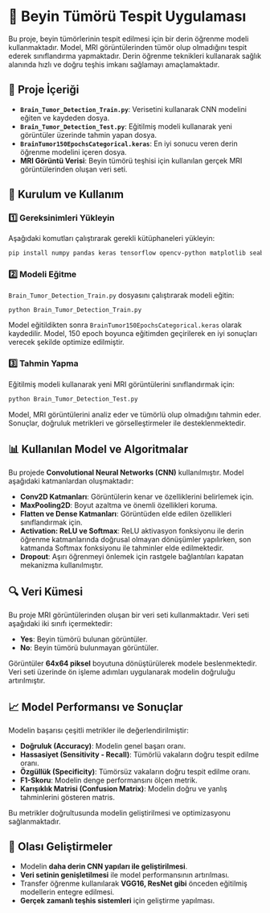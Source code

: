 # 🧠 Beyin Tümörü Tespit Uygulaması

Bu proje, beyin tümörlerinin tespit edilmesi için bir derin öğrenme modeli kullanmaktadır. Model, MRI görüntülerinden tümör olup olmadığını tespit ederek sınıflandırma yapmaktadır. Derin öğrenme teknikleri kullanarak sağlık alanında hızlı ve doğru teşhis imkanı sağlamayı amaçlamaktadır.

## 📌 Proje İçeriği

- **`Brain_Tumor_Detection_Train.py`**: Verisetini kullanarak CNN modelini eğiten ve kaydeden dosya.
- **`Brain_Tumor_Detection_Test.py`**: Eğitilmiş modeli kullanarak yeni görüntüler üzerinde tahmin yapan dosya.
- **`BrainTumor150EpochsCategorical.keras`**: En iyi sonucu veren derin öğrenme modelini içeren dosya.
- **MRI Görüntü Verisi**: Beyin tümörü teşhisi için kullanılan gerçek MRI görüntülerinden oluşan veri seti.

## 🚀 Kurulum ve Kullanım

### 1️⃣ Gereksinimleri Yükleyin
Aşağıdaki komutları çalıştırarak gerekli kütüphaneleri yükleyin:

```bash
pip install numpy pandas keras tensorflow opencv-python matplotlib seaborn natsort pillow scikit-learn
```

### 2️⃣ Modeli Eğitme
`Brain_Tumor_Detection_Train.py` dosyasını çalıştırarak modeli eğitin:

```bash
python Brain_Tumor_Detection_Train.py
```

Model eğitildikten sonra `BrainTumor150EpochsCategorical.keras` olarak kaydedilir. Model, 150 epoch boyunca eğitimden geçirilerek en iyi sonuçları verecek şekilde optimize edilmiştir.

### 3️⃣ Tahmin Yapma
Eğitilmiş modeli kullanarak yeni MRI görüntülerini sınıflandırmak için:

```bash
python Brain_Tumor_Detection_Test.py
```

Model, MRI görüntülerini analiz eder ve tümörlü olup olmadığını tahmin eder. Sonuçlar, doğruluk metrikleri ve görselleştirmeler ile desteklenmektedir.

## 📊 Kullanılan Model ve Algoritmalar

Bu projede **Convolutional Neural Networks (CNN)** kullanılmıştır. Model aşağıdaki katmanlardan oluşmaktadır:

- **Conv2D Katmanları**: Görüntülerin kenar ve özelliklerini belirlemek için.
- **MaxPooling2D**: Boyut azaltma ve önemli özellikleri koruma.
- **Flatten ve Dense Katmanları**: Görüntüden elde edilen özellikleri sınıflandırmak için.
- **Activation: ReLU ve Softmax**: ReLU aktivasyon fonksiyonu ile derin öğrenme katmanlarında doğrusal olmayan dönüşümler yapılırken, son katmanda Softmax fonksiyonu ile tahminler elde edilmektedir.
- **Dropout**: Aşırı öğrenmeyi önlemek için rastgele bağlantıları kapatan mekanizma kullanılmıştır.

## 🔍 Veri Kümesi

Bu proje MRI görüntülerinden oluşan bir veri seti kullanmaktadır. Veri seti aşağıdaki iki sınıfı içermektedir:

- **Yes**: Beyin tümörü bulunan görüntüler.
- **No**: Beyin tümörü bulunmayan görüntüler.

Görüntüler **64x64 piksel** boyutuna dönüştürülerek modele beslenmektedir. Veri seti üzerinde ön işleme adımları uygulanarak modelin doğruluğu artırılmıştır.

## 📈 Model Performansı ve Sonuçlar

Modelin başarısı çeşitli metrikler ile değerlendirilmiştir:

- **Doğruluk (Accuracy)**: Modelin genel başarı oranı.
- **Hassasiyet (Sensitivity - Recall)**: Tümörlü vakaların doğru tespit edilme oranı.
- **Özgüllük (Specificity)**: Tümörsüz vakaların doğru tespit edilme oranı.
- **F1-Skoru**: Modelin denge performansını ölçen metrik.
- **Karışıklık Matrisi (Confusion Matrix)**: Modelin doğru ve yanlış tahminlerini gösteren matris.

Bu metrikler doğrultusunda modelin geliştirilmesi ve optimizasyonu sağlanmaktadır.

## 🌟 Olası Geliştirmeler

- Modelin **daha derin CNN yapıları ile geliştirilmesi**.
- **Veri setinin genişletilmesi** ile model performansının artırılması.
- Transfer öğrenme kullanılarak **VGG16, ResNet gibi** önceden eğitilmiş modellerin entegre edilmesi.
- **Gerçek zamanlı teşhis sistemleri** için geliştirme yapılması.
